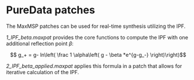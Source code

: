# PureData patches

The MaxMSP patches can be used for real-time synthesis utilizing the IPF.

*1_IPF_beta.maxpat* provides the core functions to compute the IPF with one additional reflection point $\beta$:

$$ g_+ = g- ln\left( \frac 1 \alpha\left( g - \beta *e^{g-g_-} \right)\right)$$

*2_IPF_beta_applied.maxpat* applies this formula in a patch that allows for iterative calculation of the IPF. 

